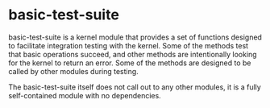 # basic-test-suite

basic-test-suite is a kernel module that provides a set of functions designed
to facilitate integration testing with the kernel. Some of the methods test
that basic operations succeed, and other methods are intentionally looking for
the kernel to return an error. Some of the methods are designed to be called by
other modules during testing.

The basic-test-suite itself does not call out to any other modules, it is a
fully self-contained module with no dependencies.
